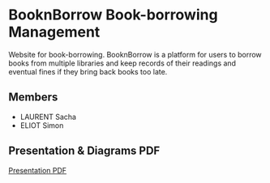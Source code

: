 # BooknBorrow Book-borrowing Management

Website for book-borrowing. BooknBorrow is a platform for users to borrow books from multiple libraries and keep records of their readings and eventual fines if they bring back books too late.

## Members

- LAURENT Sacha
- ELIOT Simon


## Presentation & Diagrams PDF
[Presentation PDF](https://github.com/Hormone4/BooknBorrow-Library-Management/blob/main/diagrams/presentation.pdf)